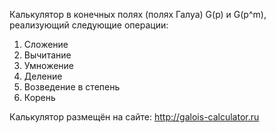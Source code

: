 
Калькулятор в конечных полях (полях Галуа) G(p) и G(p^m), реализующий следующие операции:

1) Сложение
2) Вычитание
3) Умножение
4) Деление
5) Возведение в степень
6) Корень

Калькулятор размещён на сайте: http://galois-calculator.ru
